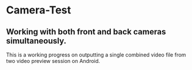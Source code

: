 # Camera-Test
<h2>Working with both front and back cameras simultaneously.</h2>
<p font-size:%200>This is a working progress on outputting a single combined video file from two video preview session on Android.
